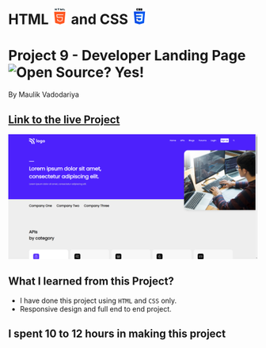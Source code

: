 # HTML ![](./readme-images/html-5-img.png) and CSS ![](./readme-images/css-3-img.png)

# Project 9 - Developer Landing Page ![Open Source? Yes!](https://badgen.net/badge/Open%20Source%20%3F/Yes%21/blue?icon=github)

By Maulik Vadodariya

## [Link to the live Project](https://developer-landing-web.netlify.app/)

![Completed Website](./readme-images/ScreenShot-20221111202611.png)

## What I learned from this Project?

- I have done this project using `HTML` and `CSS` only.
- Responsive design and full end to end project.

## I spent 10 to 12 hours in making this project

